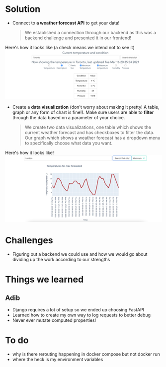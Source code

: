 # Solution

- Connect to **a weather forecast API** to get your data!
  > We established a connection through our backend as this was a backend challenge and presented it in our frontend!

Here's how it looks like (a check means we intend not to see it)
![](res/2021-03-16-20-49-25.png)

- Create a **data visualization** (don't worry about making it pretty! A table, graph or any form of chart is fine!). Make sure users are able to **filter** through the data based on a parameter of your choice.
  > We create two data visualizations, one table which shows the current weather forecast and has checkboxes to filter the data. Our graph which shows a weather forecast has a dropdown menu to specifically choose what data you want.

Here's how it looks like!
![](res/2021-03-16-20-49-54.png)

# Challenges

- Figuring out a backend we could use and how we would go about dividing up the work according to our strengths

# Things we learned

## Adib

- Django requires a lot of setup so we ended up choosing FastAPI
- Learned how to create my own way to log requests to better debug
- Never ever mutate computed properties!

# To do

- why is there rerouting happening in docker compose but not docker run
- where the heck is my environment variables
